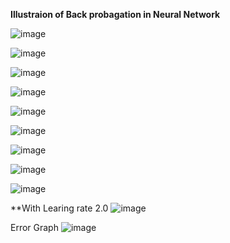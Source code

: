 
**Illustraion of Back probagation in Neural Network**


![image](https://user-images.githubusercontent.com/24297930/118180606-5ae2d600-b454-11eb-9155-24b99d5fc0c0.png)

![image](https://user-images.githubusercontent.com/24297930/118184755-5d93fa00-b459-11eb-81c1-b170f2d35982.png)

![image](https://user-images.githubusercontent.com/24297930/118184979-a0ee6880-b459-11eb-955e-374534c3fa19.png)

![image](https://user-images.githubusercontent.com/24297930/118184395-ececdd80-b458-11eb-857a-039afe442427.png)

![image](https://user-images.githubusercontent.com/24297930/118184462-04c46180-b459-11eb-8a3f-b2b2458a9914.png)

![image](https://user-images.githubusercontent.com/24297930/118185152-d3986100-b459-11eb-8fe4-483bd19b4081.png)

![image](https://user-images.githubusercontent.com/24297930/118185327-09d5e080-b45a-11eb-980f-72f635df8f3c.png)

![image](https://user-images.githubusercontent.com/24297930/118185580-528d9980-b45a-11eb-9cbe-c9e2b52560cb.png)

![image](https://user-images.githubusercontent.com/24297930/118185747-849efb80-b45a-11eb-9c71-581d7d8ff905.png)


**With Learing rate 2.0
![image](https://user-images.githubusercontent.com/24297930/118183027-47853a00-b457-11eb-8a3d-74409f143be5.png)

Error Graph
![image](https://user-images.githubusercontent.com/24297930/118186019-d8a9e000-b45a-11eb-9107-7d3d83949f1c.png)

